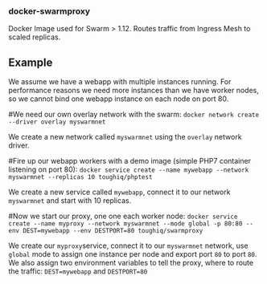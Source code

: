 ### docker-swarmproxy
Docker Image used for Swarm > 1.12. Routes traffic from Ingress Mesh to scaled replicas.

## Example
We assume we have a webapp with multiple instances running. For performance reasons we need more instances than we have worker nodes, so we cannot bind one webapp instance on each node on port 80.

#We need our own overlay network with the swarm:
`docker network create --driver overlay myswarmnet`

We create a new network called `myswarmnet` using the `overlay` network driver.

#Fire up our webapp workers with a demo image (simple PHP7 container listening on port 80):
`docker service create --name mywebapp --network myswarmnet --replicas 10 toughiq/phptest`

We create a new service called `mywebapp`, connect it to our network `myswarmnet` and start with 10 replicas.

#Now we start our proxy, one one each worker node:
`docker service create --name myproxy --network myswarmnet --mode global -p 80:80 --env DEST=mywebapp --env DESTPORT=80 toughiq/swarmproxy`

We create our `myproxy`service, connect it to our `myswarmnet` network, use `global` mode to assign one instance per node and export port `80` to port `80`. We also assign two environment variables to tell the proxy, where to route the traffic: 
`DEST=mywebapp` and `DESTPORT=80`
